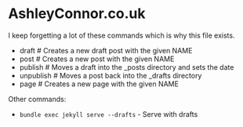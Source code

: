 # AshleyConnor.co.uk

I keep forgetting a lot of these commands which is why this file exists.

*  draft      # Creates a new draft post with the given NAME
*  post       # Creates a new post with the given NAME
*  publish    # Moves a draft into the _posts directory and sets the date
*  unpublish  # Moves a post back into the _drafts directory
*  page       # Creates a new page with the given NAME

Other commands:
* `bundle exec jekyll serve --drafts` - Serve with drafts